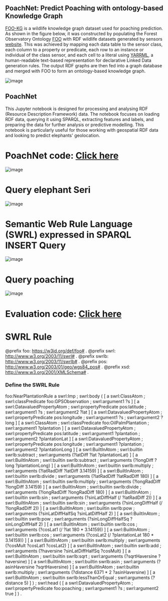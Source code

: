 ## PoachNet: Predict Poaching with ontology-based Knowledge Graph

[FOO-KG](https://naeima.github.io/fooKG/) is a wildlife knowledge graph dataset used for poaching prediction. As shown in the figure below, it was constructed by populating the Forest Observatory Ontology [FOO](https://w3id.org/def/foo#) with RDF wildlife datasets generated by sensors [website](https://ontology.forest-observatory.org). This was achieved by mapping each data table to the sensor class, each column to a property or predicate, each row to an instance or individual of the class sensor, and each cell to a literal using [YARRML](https://rml.io/yarrrml/), a human-readable text-based representation for declarative Linked Data generation rules. The output RDF graphs are then fed into a graph database and merged with FOO to form an ontology-based knowledge graph.

![image](https://github.com/Naeima/PoachNet/blob/ed7689e9128f9bf37cf51e5cdf7bc5c70d86e07e/KGBuild.png)


## PoachNet 

This Jupyter notebook is designed for processing and analysing RDF (Resource Description Framework) data. The notebook focuses on loading RDF data, querying it using SPARQL, extracting features and labels, and preparing the data for further analysis or predictive modelling. This notebook is particularly useful for those working with geospatial RDF data and looking to predict elephants' geolocation. 

# PoachNet code: [Click here](https://github.com/Naeima/PoachNet/blob/e21c46c0698c39fa626096ab650d506716c1682d/PoachNet.ipynb)


![image](https://github.com/Naeima/PoachNet/blob/6416298db13ed86751840e0a68ded5f63cf3179c/PoachNet.png)

# Query elephant Seri

![image](https://github.com/Naeima/PoachNet/blob/f59fba205a473eaeb19f24192fc45e38c5db0dd3/SelectSeri.png)


# Semantic Web Rule Language (SWRL) expressed in SPARQL INSERT Query 
![image](https://github.com/Naeima/PoachNet/blob/3330ff6bf2d8a09d4d6cc85aa0235c30f6cc2f36/SWRL.png)

# Query poaching 

![image](https://github.com/Naeima/PoachNet/blob/7b7ceca4a5b0ee82ea61bceb73722cb108e78452/SelectPoaching.png)

# Evaluation code: [Click here](https://github.com/Naeima/PoachNet/blob/bb4af1077d988d686796be60e0680154e02c244c/Linear_Regression%2C_Polynomial_and_VAR.ipynb)


# SWRL Rule
@prefix foo: <https://w3id.org/def/foo#> .
@prefix swrl: <http://www.w3.org/2003/11/swrl#> .
@prefix swrlb: <http://www.w3.org/2003/11/swrlb#> .
@prefix pos: <http://www.w3.org/2003/01/geo/wgs84_pos#> .
@prefix xsd: <http://www.w3.org/2001/XMLSchema#> .

### Define the SWRL Rule ###
foo:NearPlantationRule a swrl:Imp ;
    swrl:body (
        [ a swrl:ClassAtom ;
          swrl:classPredicate foo:GPSObservation ;
          swrl:argument1 ?s
        ]
        [ a swrl:DatavaluedPropertyAtom ;
          swrl:propertyPredicate pos:latitude ;
          swrl:argument1 ?s ;
          swrl:argument2 ?lat
        ]
        [ a swrl:DatavaluedPropertyAtom ;
          swrl:propertyPredicate pos:longitude ;
          swrl:argument1 ?s ;
          swrl:argument2 ?long
        ]
        [ a swrl:ClassAtom ;
          swrl:classPredicate foo:OilPalmPlantation ;
          swrl:argument1 ?plantation
        ]
        [ a swrl:DatavaluedPropertyAtom ;
          swrl:propertyPredicate pos:latitude ;
          swrl:argument1 ?plantation ;
          swrl:argument2 ?plantationLat
        ]
        [ a swrl:DatavaluedPropertyAtom ;
          swrl:propertyPredicate pos:longitude ;
          swrl:argument1 ?plantation ;
          swrl:argument2 ?plantationLong
        ]
        [ a swrl:BuiltInAtom ;
          swrl:builtin swrlb:subtract ;
          swrl:arguments (?latDiff ?lat ?plantationLat)
        ]
        [ a swrl:BuiltInAtom ;
          swrl:builtin swrlb:subtract ;
          swrl:arguments (?longDiff ?long ?plantationLong)
        ]
        [ a swrl:BuiltInAtom ;
          swrl:builtin swrlb:multiply ;
          swrl:arguments (?latRadDiff ?latDiff 3.14159)
        ]
        [ a swrl:BuiltInAtom ;
          swrl:builtin swrlb:divide ;
          swrl:arguments (?latRadDiff ?latRadDiff 180)
        ]
        [ a swrl:BuiltInAtom ;
          swrl:builtin swrlb:multiply ;
          swrl:arguments (?longRadDiff ?longDiff 3.14159)
        ]
        [ a swrl:BuiltInAtom ;
          swrl:builtin swrlb:divide ;
          swrl:arguments (?longRadDiff ?longRadDiff 180)
        ]
        [ a swrl:BuiltInAtom ;
          swrl:builtin swrlb:sin ;
          swrl:arguments (?sinLatDiffHalf (/ ?latRadDiff 2))
        ]
        [ a swrl:BuiltInAtom ;
          swrl:builtin swrlb:sin ;
          swrl:arguments (?sinLongDiffHalf (/ ?longRadDiff 2))
        ]
        [ a swrl:BuiltInAtom ;
          swrl:builtin swrlb:pow ;
          swrl:arguments (?sinLatDiffHalfSq ?sinLatDiffHalf 2)
        ]
        [ a swrl:BuiltInAtom ;
          swrl:builtin swrlb:pow ;
          swrl:arguments (?sinLongDiffHalfSq ?sinLongDiffHalf 2)
        ]
        [ a swrl:BuiltInAtom ;
          swrl:builtin swrlb:cos ;
          swrl:arguments (?cosLat1 (/ ?lat 180 * 3.14159))
        ]
        [ a swrl:BuiltInAtom ;
          swrl:builtin swrlb:cos ;
          swrl:arguments (?cosLat2 (/ ?plantationLat 180 * 3.14159))
        ]
        [ a swrl:BuiltInAtom ;
          swrl:builtin swrlb:multiply ;
          swrl:arguments (?cosMult ?cosLat1 ?cosLat2)
        ]
        [ a swrl:BuiltInAtom ;
          swrl:builtin swrlb:add ;
          swrl:arguments (?haversine ?sinLatDiffHalfSq ?cosMult)
        ]
        [ a swrl:BuiltInAtom ;
          swrl:builtin swrlb:sqrt ;
          swrl:arguments (?sqrtHaversine ?haversine)
        ]
        [ a swrl:BuiltInAtom ;
          swrl:builtin swrlb:asin ;
          swrl:arguments (?asinHaversine ?sqrtHaversine)
        ]
        [ a swrl:BuiltInAtom ;
          swrl:builtin swrlb:multiply ;
          swrl:arguments (?distance 6371 * 2 ?asinHaversine)
        ]
        [ a swrl:BuiltInAtom ;
          swrl:builtin swrlb:lessThanOrEqual ;
          swrl:arguments (?distance 5)
        ]
    ) ;
    swrl:head (
        [ a swrl:DatavaluedPropertyAtom ;
          swrl:propertyPredicate foo:poaching ;
          swrl:argument1 ?s ;
          swrl:argument2 true
        ]
    ) .
